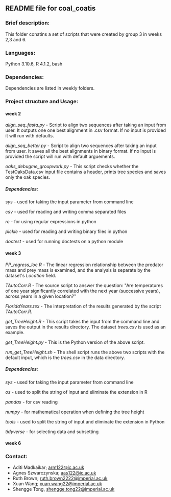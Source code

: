 ## README file for coal_coatis

### Brief description: 
This folder conatins a set of scripts that were created by group 3 in weeks 2,3 and 6.

### Languages: 
Python 3.10.6, R 4.1.2, bash

### Dependencies: 
Dependencies are listed in weekly folders.

### Project structure and Usage: 

#### week 2

*align_seq_fasta.py* - Script to align two sequences after taking an input from user. It outputs one one best alignment in .csv format. If no input is provided it will run with defaults.

*align_seq_better.py* - Script to align two sequences after taking an input from user. It saves all the best alignments in binary format. If no input is provided the script will run with default arguements. 

*oaks_debugme_groupwork.py* - This script checks whether the TestOaksData.csv input file contains a header, prints tree species and saves only the oak species. 

##### Dependencies:

*sys* - used for taking the input parameter from command line

*csv* - used for reading and writing comma separated files

*re* - for using regular expressions in python

*pickle* - used for reading and writing binary files in python

*doctest* - used for running doctests on a python module

#### week 3

*PP_regress_loc.R* - The linear regression relationship between the predator mass and prey mass is examined, and the analysis is separate by the dataset's *Location* field.

*TAutoCorr.R* - The source script to answer the question: "Are temperatures of one year significantly correlated with the next year (successive years), across years in a given location?"

*FloridaYears.tex* - The interpretation of the results generated by the script *TAutoCorr.R*.

*get_TreeHeight.R* - This script takes the input from the command line and saves the output in the results directory. The dataset *trees.csv* is used as an example.

*get_TreeHeight.py* - This is the Python version of the above script.

*run_get_TreeHeight.sh* - The shell script runs the above two scripts with the default input, which is the *trees.csv* in the data directory.

##### Dependencies:

*sys* - used for taking the input parameter from command line

*os* - used to split the string of input and eliminate the extension in R

*pandas* - for csv reading

*numpy* - for mathematical operation when defining the tree height

*tools* - used to split the string of input and eliminate the extension in Python

*tidyverse* - for selecting data and subsetting

#### week 6

### Contact: 
+ Aditi Madkaikar; arm122@ic.ac.uk
+ Agnes Szwarczynska; aas122@ic.ac.uk
+ Ruth Brown; ruth.brown2222@imperial.ac.uk
+ Xuan Wang; xuan.wang22@imperial.ac.uk
+ Shengge Tong, shengge.tong22@imperial.ac.uk
